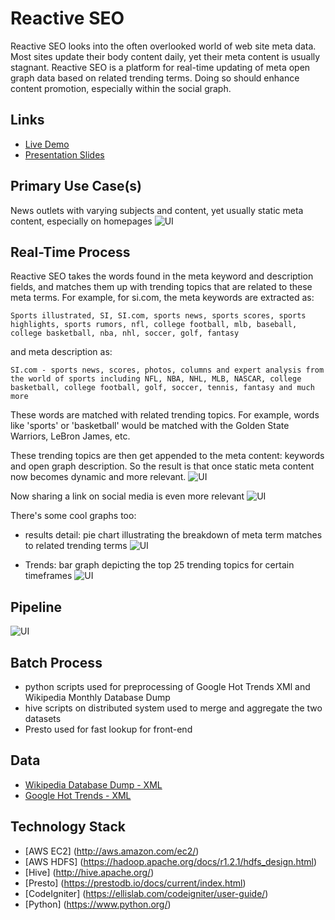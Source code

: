 Reactive SEO
==============

Reactive SEO looks into the often overlooked world of web site meta data.  Most sites update their body content daily, yet their meta content is usually stagnant. Reactive SEO is a platform for real-time updating of meta open graph data based on related trending terms. Doing so should enhance content promotion, especially within the social graph.

## Links
- [Live Demo](http://reactive-seo.mersal.net/)
- [Presentation Slides](http://reactive-seo.mersal.net/about)
	
## Primary Use Case(s)
News outlets with varying subjects and content, yet usually static meta content, especially on homepages
![UI](http://reactive-seo.mersal.net/images/demo/newsoutlets.png)

## Real-Time Process
Reactive SEO takes the words found in the meta keyword and description fields, and matches them up with trending topics that are related to these meta terms. For example, for si.com, the meta keywords are extracted as:

    Sports illustrated, SI, SI.com, sports news, sports scores, sports highlights, sports rumors, nfl, college football, mlb, baseball, college basketball, nba, nhl, soccer, golf, fantasy

and meta description as:

    SI.com - sports news, scores, photos, columns and expert analysis from the world of sports including NFL, NBA, NHL, MLB, NASCAR, college basketball, college football, golf, soccer, tennis, fantasy and much more

These words are matched with related trending topics.  For example, words like 'sports' or 'basketball' would be matched with the Golden State Warriors, LeBron James, etc.

These trending topics are then get appended to the meta content: keywords and open graph description.  So the result is that once static meta content now becomes dynamic and more relevant.
![UI](http://reactive-seo.mersal.net/images/demo/transform1.png)

Now sharing a link on social media is even more relevant
![UI](http://reactive-seo.mersal.net/images/demo/updatedfb.png)


There's some cool graphs too:

- results detail: pie chart illustrating the breakdown of meta term matches to related trending terms
![UI](http://reactive-seo.mersal.net/images/demo/charts1.png)

- Trends: bar graph depicting the top 25 trending topics for certain timeframes
![UI](http://reactive-seo.mersal.net/images/demo/charts2.png)

## Pipeline
![UI](http://reactive-seo.mersal.net/images/demo/pipeline.png)

## Batch Process
- python scripts used for preprocessing of Google Hot Trends XMl and Wikipedia Monthly Database Dump
- hive scripts on distributed system used to merge and aggregate the two datasets
- Presto used for fast lookup for front-end

## Data
- [Wikipedia Database Dump - XML](https://dumps.wikimedia.org/enwiki/latest/)
- [Google Hot Trends - XML](https://www.google.com/trends/hottrends)

## Technology Stack
- [AWS EC2] (http://aws.amazon.com/ec2/)
- [AWS HDFS] (https://hadoop.apache.org/docs/r1.2.1/hdfs_design.html)
- [Hive] (http://hive.apache.org/)
- [Presto] (https://prestodb.io/docs/current/index.html)
- [CodeIgniter] (https://ellislab.com/codeigniter/user-guide/)
- [Python] (https://www.python.org/)


